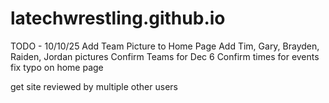 # latechwrestling.github.io

TODO - 10/10/25
Add Team Picture to Home Page
Add Tim, Gary, Brayden, Raiden, Jordan pictures
Confirm Teams for Dec 6
Confirm times for events
fix typo on home page

get site reviewed by multiple other users